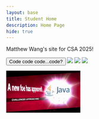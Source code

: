 ```yaml
---
layout: base
title: Student Home 
description: Home Page
hide: true
---
```


Matthew Wang's site for CSA 2025!


<button onclick = "showLangs()">Code code code...code?</button>
<img src="https://encrypted-tbn0.gstatic.com/images?q=tbn:ANd9GcQEc9A_S6BPxCDRp5WjMFEfXrpCu1ya2OO-Lw&s" style="width:200px; height:auto" class = "lang">
<img src="https://upload.wikimedia.org/wikipedia/commons/thumb/9/99/Unofficial_JavaScript_logo_2.svg/1200px-Unofficial_JavaScript_logo_2.svg.png" style="width:200px; height:auto" class = "lang">
<img src="https://encrypted-tbn0.gstatic.com/images?q=tbn:ANd9GcTkQqh5ldA3rAHmQZd7zeovoc-4w0xBZ_ZxCw&s" style="width:200px; height:auto" class = "lang">
<p class = "lang"></p>
<img src="/images/new_foe_java.png" style="width:200px; height:auto" class = "lang">

<script>
var languages = document.getElementsByClassName("lang")
addEventListener("load", (event) => {
    for (var i = 0; i < languages.length; i++) {
        languages[i].style.display = "none"
    }
})

function showLangs() {
    for (var i = 0; i < languages.length; i++) {
        if (languages[i].style.display != "block") {
            languages[i].style.display = "block" 
        }
        else {
            languages[i].style.display = "none"
        }
    }
}
</script>    